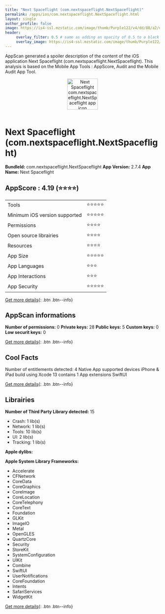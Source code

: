 ```yaml
---
title: "Next Spaceflight (com.nextspaceflight.NextSpaceflight)"
permalink: /apps/ios/com.nextspaceflight.NextSpaceflight.html
layout: single
author_profile: false
image: https://is4-ssl.mzstatic.com/image/thumb/Purple122/v4/dd/88/a2/dd88a2d4-fa1f-eba2-bc67-b9c538d97a0a/AppIcon-0-1x_U007emarketing-0-8-0-85-220.png/512x512bb.jpg
header: 
     overlay_filter: 0.5 # same as adding an opacity of 0.5 to a black background
     overlay_image: https://is4-ssl.mzstatic.com/image/thumb/Purple122/v4/dd/88/a2/dd88a2d4-fa1f-eba2-bc67-b9c538d97a0a/AppIcon-0-1x_U007emarketing-0-8-0-85-220.png/512x512bb.jpg
---
```

AppScan generated a spoiler description of the content of the iOS application Next Spaceflight (com.nextspaceflight.NextSpaceflight). This analysis is based on the Mobile App Tools : AppScore, Audit and the Mobile Audit App Tool.

  
  
<div style="text-align: center;"><img src="https://is4-ssl.mzstatic.com/image/thumb/Purple122/v4/dd/88/a2/dd88a2d4-fa1f-eba2-bc67-b9c538d97a0a/AppIcon-0-1x_U007emarketing-0-8-0-85-220.png/512x512bb.jpg" width="100" height="100" alt="Next Spaceflight com.nextspaceflight.NextSpaceflight app icon"></div></br>
  
# Next Spaceflight (com.nextspaceflight.NextSpaceflight)

**BundleId:** com.nextspaceflight.NextSpaceflight
**App Version:** 2.7.4
**App Name:** Next Spaceflight


## AppScore : 4.19 (⭐️⭐️⭐️⭐️) 

<table>
<tr><td> Tools </td><td> ⭐️⭐️⭐️⭐️⭐️ </td></tr>
<tr><td> Minimum iOS version supported </td><td> ⭐️⭐️⭐️⭐️⭐️ </td></tr>
<tr><td> Permissions </td><td> ⭐️⭐️⭐️⭐️ </td></tr>
<tr><td> Open source librairies </td><td> ⭐️⭐️⭐️⭐️ </td></tr>
<tr><td> Resources </td><td> ⭐️⭐️⭐️⭐️ </td></tr>
<tr><td> App Size </td><td> ⭐️⭐️⭐️⭐️⭐️ </td></tr>
<tr><td> App Languages </td><td> ⭐️⭐️⭐️ </td></tr>
<tr><td> App Interactions </td><td> ⭐️⭐️⭐️ </td></tr>
<tr><td> App Security </td><td> ⭐️⭐️⭐️⭐️⭐️ </td></tr>
</table>

[Get more details](/pricing.html){: .btn .btn--info}  
  
## AppScan informations 

**Number of permissions:** 0
**Private keys:** 28
**Public keys:** 5
**Custom keys:** 0
**Low securit keys:** 0
  
[Get more details](/pricing.html){: .btn .btn--info}

## Cool Facts

Number of entitlements detected: 4
Native App
supported devices iPhone & iPad
build using Xcode 13
contains 1 App extensions
SwiftUI
  
[Get more details](/pricing.html){: .btn .btn--info}

## Librairies 
**Number of Third Party Library detected:** 15
- Crash: 1 lib(s)
- Network: 1 lib(s)
- Tools: 10 lib(s)
- UI: 2 lib(s)
- Tracking: 1 lib(s)

**Apple dylibs:**


**Apple System Library Frameworks:**
- Accelerate
- CFNetwork
- CoreData
- CoreGraphics
- CoreImage
- CoreLocation
- CoreTelephony
- CoreText
- Foundation
- GLKit
- ImageIO
- Metal
- OpenGLES
- QuartzCore
- Security
- StoreKit
- SystemConfiguration
- UIKit
- Combine
- SwiftUI
- UserNotifications
- CoreFoundation
- Intents
- SafariServices
- WidgetKit


  
[Get more details](/pricing.html){: .btn .btn--info}

